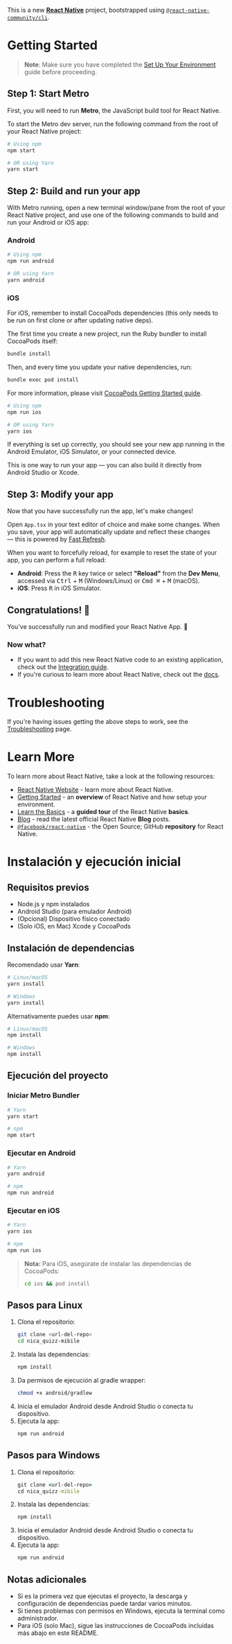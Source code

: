 This is a new [**React Native**](https://reactnative.dev) project, bootstrapped using [`@react-native-community/cli`](https://github.com/react-native-community/cli).

# Getting Started

> **Note**: Make sure you have completed the [Set Up Your Environment](https://reactnative.dev/docs/set-up-your-environment) guide before proceeding.

## Step 1: Start Metro

First, you will need to run **Metro**, the JavaScript build tool for React Native.

To start the Metro dev server, run the following command from the root of your React Native project:

```sh
# Using npm
npm start

# OR using Yarn
yarn start
```

## Step 2: Build and run your app

With Metro running, open a new terminal window/pane from the root of your React Native project, and use one of the following commands to build and run your Android or iOS app:

### Android

```sh
# Using npm
npm run android

# OR using Yarn
yarn android
```

### iOS

For iOS, remember to install CocoaPods dependencies (this only needs to be run on first clone or after updating native deps).

The first time you create a new project, run the Ruby bundler to install CocoaPods itself:

```sh
bundle install
```

Then, and every time you update your native dependencies, run:

```sh
bundle exec pod install
```

For more information, please visit [CocoaPods Getting Started guide](https://guides.cocoapods.org/using/getting-started.html).

```sh
# Using npm
npm run ios

# OR using Yarn
yarn ios
```

If everything is set up correctly, you should see your new app running in the Android Emulator, iOS Simulator, or your connected device.

This is one way to run your app — you can also build it directly from Android Studio or Xcode.

## Step 3: Modify your app

Now that you have successfully run the app, let's make changes!

Open `App.tsx` in your text editor of choice and make some changes. When you save, your app will automatically update and reflect these changes — this is powered by [Fast Refresh](https://reactnative.dev/docs/fast-refresh).

When you want to forcefully reload, for example to reset the state of your app, you can perform a full reload:

- **Android**: Press the <kbd>R</kbd> key twice or select **"Reload"** from the **Dev Menu**, accessed via <kbd>Ctrl</kbd> + <kbd>M</kbd> (Windows/Linux) or <kbd>Cmd ⌘</kbd> + <kbd>M</kbd> (macOS).
- **iOS**: Press <kbd>R</kbd> in iOS Simulator.

## Congratulations! :tada:

You've successfully run and modified your React Native App. :partying_face:

### Now what?

- If you want to add this new React Native code to an existing application, check out the [Integration guide](https://reactnative.dev/docs/integration-with-existing-apps).
- If you're curious to learn more about React Native, check out the [docs](https://reactnative.dev/docs/getting-started).

# Troubleshooting

If you're having issues getting the above steps to work, see the [Troubleshooting](https://reactnative.dev/docs/troubleshooting) page.

# Learn More

To learn more about React Native, take a look at the following resources:

- [React Native Website](https://reactnative.dev) - learn more about React Native.
- [Getting Started](https://reactnative.dev/docs/environment-setup) - an **overview** of React Native and how setup your environment.
- [Learn the Basics](https://reactnative.dev/docs/getting-started) - a **guided tour** of the React Native **basics**.
- [Blog](https://reactnative.dev/blog) - read the latest official React Native **Blog** posts.
- [`@facebook/react-native`](https://github.com/facebook/react-native) - the Open Source; GitHub **repository** for React Native.

# Instalación y ejecución inicial

## Requisitos previos
- Node.js y npm instalados
- Android Studio (para emulador Android)
- (Opcional) Dispositivo físico conectado
- (Solo iOS, en Mac) Xcode y CocoaPods

## Instalación de dependencias

Recomendado usar **Yarn**:

```bash
# Linux/macOS
yarn install

# Windows
yarn install
```

Alternativamente puedes usar **npm**:

```bash
# Linux/macOS
npm install

# Windows
npm install
```

## Ejecución del proyecto

### Iniciar Metro Bundler

```bash
# Yarn
yarn start

# npm
npm start
```

### Ejecutar en Android

```bash
# Yarn
yarn android

# npm
npm run android
```

### Ejecutar en iOS

```bash
# Yarn
yarn ios

# npm
npm run ios
```

> **Nota:** Para iOS, asegúrate de instalar las dependencias de CocoaPods:
> 
> ```bash
> cd ios && pod install
> ```

## Pasos para Linux
1. Clona el repositorio:
   ```sh
   git clone <url-del-repo>
   cd nica_quizz-mibile
   ```
2. Instala las dependencias:
   ```sh
   npm install
   ```
3. Da permisos de ejecución al gradle wrapper:
   ```sh
   chmod +x android/gradlew
   ```
4. Inicia el emulador Android desde Android Studio o conecta tu dispositivo.
5. Ejecuta la app:
   ```sh
   npm run android
   ```

## Pasos para Windows
1. Clona el repositorio:
   ```bat
   git clone <url-del-repo>
   cd nica_quizz-mibile
   ```
2. Instala las dependencias:
   ```bat
   npm install
   ```
3. Inicia el emulador Android desde Android Studio o conecta tu dispositivo.
4. Ejecuta la app:
   ```bat
   npm run android
   ```

## Notas adicionales
- Si es la primera vez que ejecutas el proyecto, la descarga y configuración de dependencias puede tardar varios minutos.
- Si tienes problemas con permisos en Windows, ejecuta la terminal como administrador.
- Para iOS (solo Mac), sigue las instrucciones de CocoaPods incluidas más abajo en este README.
